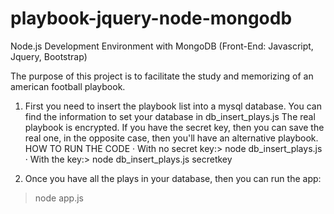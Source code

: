 # playbook-jquery-node-mongodb
Node.js Development Environment with MongoDB (Front-End: Javascript, Jquery, Bootstrap)

The purpose of this project is to facilitate the study and memorizing of an american football playbook.

1) First you need to insert the playbook list into a mysql database.
You can find the information to set your database in db_insert_plays.js
The real playbook is encrypted. If you have the secret key, then you can save the real one, in the opposite case, then you'll have an alternative playbook.
HOW TO RUN THE CODE 
 · With no secret key:> node db_insert_plays.js
 · With the key:> node db_insert_plays.js secretkey

2) Once you have all the plays in your database, then you can run the app:
> node app.js
